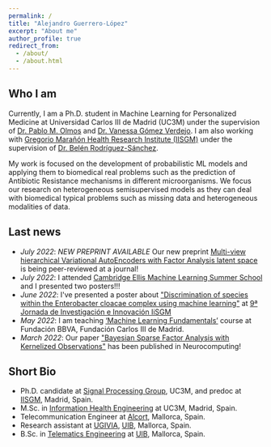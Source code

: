 ```yaml
---
permalink: /
title: "Alejandro Guerrero-López"
excerpt: "About me"
author_profile: true
redirect_from: 
  - /about/
  - /about.html
---
```

Who I am 
------
Currently, I am a Ph.D. student in Machine Learning for Personalized Medicine at Universidad Carlos III de Madrid (UC3M) under the supervision of [Dr. Pablo M. Olmos](http://www.tsc.uc3m.es/~olmos/) and [Dr. Vanessa Gómez Verdejo](https://vanessa.webs.tsc.uc3m.es). I am also working with [Gregorio Marañón Health Research Institute (IISGM)](https://www.iisgm.com) under the supervision of [Dr. Belén Rodríguez-Sánchez](https://scholar.google.es/citations?user=W9sZbBoAAAAJ&hl=es). 

My work is focused on the development of probabilistic ML models and applying them to biomedical real problems such as the prediction of Antibiotic Resistance mechanisms in different microorganisms. We focus our research on heterogeneous semisupervised models as they can deal with biomedical typical problems such as missing data and heterogeneous modalities of data.

Last news
------
* _July 2022_: *NEW PREPRINT AVAILABLE* Our new preprint [Multi-view hierarchical Variational AutoEncoders with Factor Analysis latent space](https://arxiv.org/abs/2207.09185) is being peer-reviewed at a journal!
* _July 2022_: I attended [Cambridge Ellis Machine Learning Summer School](http://www.ellis.eng.cam.ac.uk/summerschool/) and I presented two posters!!!
* _June 2022_: I've presented a poster about ["Discrimination of species within the Enterobacter cloacae complex using machine learning"](https://www.biorxiv.org/content/10.1101/2021.11.02.467040v1.full) at [9ª Jornada de Investigación e Innovación IiSGM](https://www.iisgm.com/9a-jornada-de-investigacion-e-innovacion-los-dias-8-y-9-de-junio-de-2022/)
* _May 2022_: I am teaching [‘Machine Learning Fundamentals’](https://alexjorguer.github.io/teaching/) course at Fundación BBVA, Fundación Carlos III de Madrid.
* _March 2022_: Our paper ["Bayesian Sparse Factor Analysis with Kernelized Observations"](https://www.sciencedirect.com/science/article/abs/pii/S0925231222002946?via%3Dihub) has been published in Neurocomputing!

Short Bio
------
* Ph.D. candidate at [Signal Processing Group](http://gts.tsc.uc3m.es), UC3M, and predoc at [IISGM](https://www.iisgm.com), Madrid, Spain.
* M.Sc. in [Information Health Engineering](https://www.uc3m.es/master/information-health-engineering) at UC3M, Madrid, Spain.
* Telecommunication Engineer at [Alcort](https://alcort.net), Mallorca, Spain.
* Research assistant at [UGIVIA](http://ugivia.uib.es), [UIB](https://www.uib.cat), Mallorca, Spain.
* B.Sc. in [Telematics Engineering](https://www.uib.eu/Learn/estudis-de-grau/grau/telematica/GTT2-P/) at [UIB](https://www.uib.cat), Mallorca, Spain.
